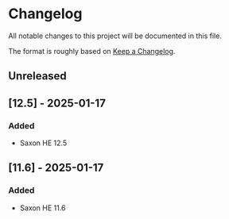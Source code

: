 # Changelog
All notable changes to this project will be documented in this file.

The format is roughly based on [Keep a Changelog](https://keepachangelog.com/en/1.0.0/).

## Unreleased

## [12.5] - 2025-01-17
### Added
- Saxon HE 12.5

## [11.6] - 2025-01-17
### Added
- Saxon HE 11.6
